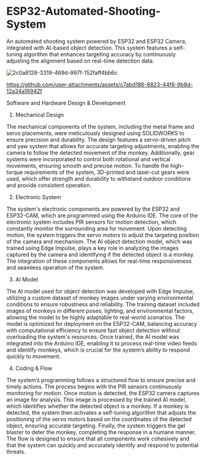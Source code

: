 # ESP32-Automated-Shooting-System
An automated shooting system powered by ESP32 and ESP32 Camera, integrated with AI-based object detection. This system features a self-tuning algorithm that enhances targeting accuracy by continuously adjusting the alignment based on real-time detection data.

![2c0a8128-3319-469d-997f-152faff4bb6c](https://github.com/user-attachments/assets/7ce565c9-da6d-4a2b-9a20-f933df69a18a)

https://github.com/user-attachments/assets/c7abd186-8823-44f6-9b8d-12a34a16942f

Software and Hardware Design & Development

1. Mechanical Design

The mechanical components of the system, including the metal frame and servo placements, were meticulously designed using SOLIDWORKS to ensure precision and durability. The design features a servo-driven pitch and yaw system that allows for accurate targeting adjustments, enabling the camera to follow the detected movement of the monkey. Additionally, gear systems were incorporated to control both rotational and vertical movements, ensuring smooth and precise motion. To handle the high-torque requirements of the system, 3D-printed and laser-cut gears were used, which offer strength and durability to withstand outdoor conditions and provide consistent operation.

2. Electronic System

The system's electronic components are powered by the ESP32 and ESP32-CAM, which are programmed using the Arduino IDE. The core of the electronic system includes PIR sensors for motion detection, which constantly monitor the surrounding area for movement. Upon detecting motion, the system triggers the servo motors to adjust the targeting position of the camera and mechanism. The AI object detection model, which was trained using Edge Impulse, plays a key role in analyzing the images captured by the camera and identifying if the detected object is a monkey. The integration of these components allows for real-time responsiveness and seamless operation of the system.

3. AI Model

The AI model used for object detection was developed with Edge Impulse, utilizing a custom dataset of monkey images under varying environmental conditions to ensure robustness and reliability. The training dataset included images of monkeys in different poses, lighting, and environmental factors, allowing the model to be highly adaptable to real-world scenarios. The model is optimized for deployment on the ESP32-CAM, balancing accuracy with computational efficiency to ensure fast object detection without overloading the system's resources. Once trained, the AI model was integrated into the Arduino IDE, enabling it to process real-time video feeds and identify monkeys, which is crucial for the system’s ability to respond quickly to movement.

4. Coding & Flow

The system’s programming follows a structured flow to ensure precise and timely actions. The process begins with the PIR sensors continuously monitoring for motion. Once motion is detected, the ESP32 camera captures an image for analysis. This image is processed by the trained AI model, which identifies whether the detected object is a monkey. If a monkey is detected, the system then activates a self-tuning algorithm that adjusts the positioning of the servo motors based on the coordinates of the detected object, ensuring accurate targeting. Finally, the system triggers the gel blaster to deter the monkey, completing the response in a humane manner. The flow is designed to ensure that all components work cohesively and that the system can quickly and accurately identify and respond to potential threats.
